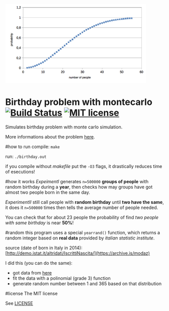 ![Graph](graph.png "graph of data generated")

# Birthday problem with montecarlo [![Build Status](https://travis-ci.org/fvalle1/birthday.svg?branch=master)](https://travis-ci.org/fvalle1/birthday) [![MIT license](https://img.shields.io/badge/license-MIT-blue.svg?style=plastic)](https://opensource.org/licenses/MIT)
Simulates birthday problem with monte carlo simulation.

More informations about the problem [here](https://duckduckgo.com/?q=birthday+problem).

#how to run
compile: `make`

run: `./birthday.out`

if you compile without *makefile* put the `-O3` flags, it drastically reduces time of esecutions!

#how it works
*ExpeimentI* generates `n=500000` **groups of people** with random birthday during a **year**, then checks how may groups have got almost two people born in the same day.

*ExperimentII* still call people with **random birthday** until **two have the same**, it does it `n=500000` times then tells the average number of people needed.

You can check that for about 23 people the probability of find *two people with same birthday* is near **50%**!

#random
this program uses a special `yearrand()` function, which returns a random integer based on **real data** provided by *italian statistic institute*.

source (date of born in Italy in 2014): [http://demo.istat.it/altridati/IscrittiNascita/](https://archive.is/modaz)

I did this (you can do the same):
* got data from [here](http://demo.istat.it/altridati/IscrittiNascita/2014/T2.8.xls)
* fit the data with a polinomial (grade 3) function
* generate random number between 1 and 365 based on that distribution

#license
The MIT license

See [LICENSE](LICENSE)
